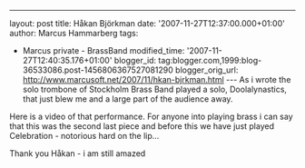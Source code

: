 ---
layout: post
title: Håkan Björkman
date: '2007-11-27T12:37:00.000+01:00'
author: Marcus Hammarberg
tags:
  - Marcus private - BrassBand
modified_time: '2007-11-27T12:40:35.176+01:00'
blogger_id: tag:blogger.com,1999:blog-36533086.post-1456806367527081290
blogger_orig_url: http://www.marcusoft.net/2007/11/hkan-bjrkman.html ---
As i wrote the solo trombone of Stockholm Brass Band played a solo,
Doolalynastics, that just blew me and a large part of the audience
away.

Here is a video of that performance. For anyone into playing brass i can
say that this was the second last piece and before this we have just
played Celebration - notorious hard on the lip...



<div align="left">

Thank you Håkan - i am still amazed

</div>

